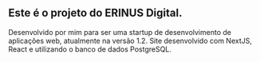 ## Este é o projeto do ERINUS Digital.

Desenvolvido por mim para ser uma startup de desenvolvimento de aplicações web, atualmente na versão 1.2.
Site desenvolvido com NextJS, React e utilizando o banco de dados PostgreSQL.
